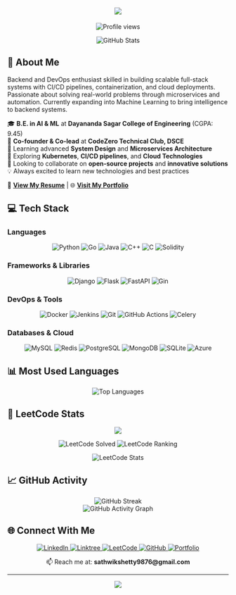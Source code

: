 <h1 align="center">
  <img src="https://readme-typing-svg.herokuapp.com/?lines=Hello,+World!+👋;I'm+Sathwik+Kumar+Shetty...;Backend+%26+DevOps+Enthusiast;Welcome+to+my+Profile!&center=true&size=30&width=500&height=60">
</h1>

<p align="center">
  <img src="https://komarev.com/ghpvc/?username=sathwikshetty33&color=blue" alt="Profile views"/>
</p>

<div align="center">
  <img src="https://github-readme-stats.vercel.app/api?username=sathwikshetty33&show_icons=true&theme=tokyonight&include_all_commits=true&count_private=true" alt="GitHub Stats" />
</div>

## 🚀 About Me

Backend and DevOps enthusiast skilled in building scalable full-stack systems with CI/CD pipelines, containerization, and cloud deployments. Passionate about solving real-world problems through microservices and automation. Currently expanding into Machine Learning to bring intelligence to backend systems.

🎓 **B.E. in AI & ML** at **Dayananda Sagar College of Engineering** (CGPA: 9.45) <br>
🔭 **Co-founder & Co-lead** at **CodeZero Technical Club, DSCE** <br>
🌱 Learning advanced **System Design** and **Microservices Architecture** <br>
🔗 Exploring **Kubernetes**, **CI/CD pipelines**, and **Cloud Technologies** <br>
👯 Looking to collaborate on **open-source projects** and **innovative solutions** <br>
💡 Always excited to learn new technologies and best practices <br>

📄 [**View My Resume**](https://drive.google.com/file/d/1zzuHrcQgF3eLl9jObgW9ZkbM4nTEWmsa/view?usp=sharing) | 🌐 [**Visit My Portfolio**](http://sathwikshetty.me)

## 💻 Tech Stack

### Languages
<p align="center">
  <img src="https://img.shields.io/badge/python-3670A0?style=for-the-badge&logo=python&logoColor=ffdd54" alt="Python"/>
  <img src="https://img.shields.io/badge/go-%2300ADD8.svg?style=for-the-badge&logo=go&logoColor=white" alt="Go"/>
  <img src="https://img.shields.io/badge/java-%23ED8B00.svg?style=for-the-badge&logo=openjdk&logoColor=white" alt="Java"/>
  <img src="https://img.shields.io/badge/c++-%2300599C.svg?style=for-the-badge&logo=c%2B%2B&logoColor=white" alt="C++"/>
  <img src="https://img.shields.io/badge/c-%2300599C.svg?style=for-the-badge&logo=c&logoColor=white" alt="C"/>
  <img src="https://img.shields.io/badge/Solidity-%23363636.svg?style=for-the-badge&logo=solidity&logoColor=white" alt="Solidity"/>
</p>

### Frameworks & Libraries
<p align="center">
  <img src="https://img.shields.io/badge/django-%23092E20.svg?style=for-the-badge&logo=django&logoColor=white" alt="Django"/>
  <img src="https://img.shields.io/badge/flask-%23000.svg?style=for-the-badge&logo=flask&logoColor=white" alt="Flask"/>
  <img src="https://img.shields.io/badge/FastAPI-005571?style=for-the-badge&logo=fastapi" alt="FastAPI"/>
  <img src="https://img.shields.io/badge/gin-%23000000.svg?style=for-the-badge&logo=gin&logoColor=white" alt="Gin"/>
</p>

### DevOps & Tools
<p align="center">
  <img src="https://img.shields.io/badge/docker-%230db7ed.svg?style=for-the-badge&logo=docker&logoColor=white" alt="Docker"/>
  <img src="https://img.shields.io/badge/jenkins-%232C5263.svg?style=for-the-badge&logo=jenkins&logoColor=white" alt="Jenkins"/>
  <img src="https://img.shields.io/badge/git-%23F05033.svg?style=for-the-badge&logo=git&logoColor=white" alt="Git"/>
  <img src="https://img.shields.io/badge/github%20actions-%232671E5.svg?style=for-the-badge&logo=githubactions&logoColor=white" alt="GitHub Actions"/>
  <img src="https://img.shields.io/badge/celery-%23a9cc54.svg?style=for-the-badge&logo=celery&logoColor=ddf4a4" alt="Celery"/>
</p>

### Databases & Cloud
<p align="center">
  <img src="https://img.shields.io/badge/mysql-%2300f.svg?style=for-the-badge&logo=mysql&logoColor=white" alt="MySQL"/>
  <img src="https://img.shields.io/badge/redis-%23DD0031.svg?style=for-the-badge&logo=redis&logoColor=white" alt="Redis"/>
  <img src="https://img.shields.io/badge/postgres-%23316192.svg?style=for-the-badge&logo=postgresql&logoColor=white" alt="PostgreSQL"/>
  <img src="https://img.shields.io/badge/MongoDB-%234ea94b.svg?style=for-the-badge&logo=mongodb&logoColor=white" alt="MongoDB"/>
  <img src="https://img.shields.io/badge/sqlite-%2307405e.svg?style=for-the-badge&logo=sqlite&logoColor=white" alt="SQLite"/>
  <img src="https://img.shields.io/badge/microsoft%20azure-0089D0?style=for-the-badge&logo=microsoft-azure&logoColor=white" alt="Azure"/>
</p>

## 📊 Most Used Languages

<div align="center">
  <img src="https://github-readme-stats.vercel.app/api/top-langs/?username=sathwikshetty33&layout=compact&theme=tokyonight&hide_border=true&langs_count=8" alt="Top Languages"/>
</div>

## 🎯 LeetCode Stats

<div align="center">
  <img src="https://readme-typing-svg.herokuapp.com/?lines=🏆+LeetCode+Stats;Solving+Problems+Daily&center=true&color=FFA116&width=500&height=60">
  
  <p align="center">
    <img src="https://img.shields.io/badge/dynamic/json?style=for-the-badge&labelColor=black&color=%23ffa116&label=Solved&query=solved&url=https://leetcode-badge.vercel.app/api/users/sathwikshetty2005&logo=leetcode&logoColor=yellow" alt="LeetCode Solved"/>
    <img src="https://img.shields.io/badge/dynamic/json?style=for-the-badge&labelColor=black&color=%23ffa116&label=Ranking&query=ranking&url=https://leetcode-badge.vercel.app/api/users/sathwikshetty2005&logo=leetcode&logoColor=yellow" alt="LeetCode Ranking"/>
  </p>
  
  <img src="https://leetcard.jacoblin.cool/sathwikshetty2005?theme=dark&font=Adamina&ext=heatmap&animation=true&border=1&radius=20" alt="LeetCode Stats"/>
</div>

## 📈 GitHub Activity

<div align="center">
  <img src="https://github-readme-streak-stats.herokuapp.com/?user=sathwikshetty33&theme=tokyonight&hide_border=true" alt="GitHub Streak"/>
</div>

<div align="center">
  <img src="https://github-readme-activity-graph.vercel.app/graph?username=sathwikshetty33&theme=tokyo-night&hide_border=true" alt="GitHub Activity Graph"/>
</div>

## 🌐 Connect With Me

<p align="center">
  <a href="https://www.linkedin.com/in/sathwik-shetty">
    <img src="https://img.shields.io/badge/linkedin-%230077B5.svg?style=for-the-badge&logo=linkedin&logoColor=white" alt="LinkedIn"/>
  </a>
  <a href="https://linktr.ee/sathwikshetty">
    <img src="https://img.shields.io/badge/linktree-1de9b6?style=for-the-badge&logo=linktree&logoColor=white" alt="Linktree"/>
  </a>
  <a href="https://leetcode.com/sathwikshetty2005">
    <img src="https://img.shields.io/badge/LeetCode-000000?style=for-the-badge&logo=LeetCode&logoColor=#d16c06" alt="LeetCode"/>
  </a>
  <a href="https://github.com/sathwikshetty33">
    <img src="https://img.shields.io/badge/github-%23121011.svg?style=for-the-badge&logo=github&logoColor=white" alt="GitHub"/>
  </a>
  <a href="http://sathwikshetty.me">
    <img src="https://img.shields.io/badge/Portfolio-FF5722?style=for-the-badge&logo=todoist&logoColor=white" alt="Portfolio"/>
  </a>
</p>

<p align="center">
  📫 Reach me at: <strong>sathwikshetty9876@gmail.com</strong>
</p>

---

<div align="center">
  <img src="https://readme-typing-svg.herokuapp.com/?lines=Thanks+for+visiting!+😊;Let's+build+something+amazing+together!&center=true&size=20&color=58A6FF&width=600&height=50">
</div>
